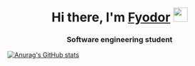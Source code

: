 <h1 align="center">Hi there, I'm <a href="https://t.me/glamostoffer" target="_blank">Fyodor</a> 
<img src="https://github.com/blackcater/blackcater/raw/main/images/Hi.gif" height="32"/></h1>
<h3 align="center">Software engineering student</h3>

[![Anurag's GitHub stats](https://github-readme-stats.vercel.app/api?username=glamostoffer&theme=dracula)](https://github.com/anuraghazra/github-readme-stats)

